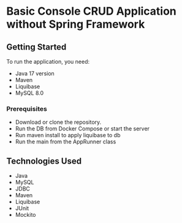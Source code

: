# Basic Console CRUD Application without Spring Framework

## Getting Started

To run the application, you need:

- Java 17 version
- Maven
- Liquibase
- MySQL 8.0

### Prerequisites

- Download or clone the repository.
- Run the DB from Docker Compose or start the server
- Run maven install to apply liquibase to db
- Run the main from the AppRunner class

## Technologies Used

- Java
- MySQL
- JDBC
- Maven
- Liquibase
- JUnit
- Mockito